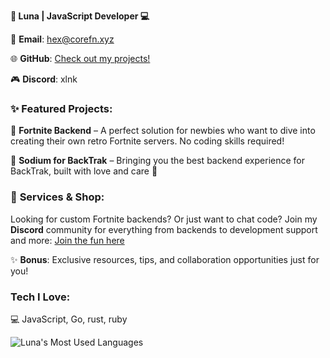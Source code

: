 **🌸 Luna | JavaScript Developer 💻**

💌 **Email**: [hex@corefn.xyz](mailto:hex@corefn.xyz)


🌐 **GitHub**: [Check out my projects!](https://github.com/hexlunapng)

🎮 **Discord**: xlnk


### ✨ **Featured Projects**:

🌟 **Fortnite Backend** – A perfect solution for newbies who want to dive into creating their own retro Fortnite servers. No coding skills required!

🌟 **Sodium for BackTrak** – Bringing you the best backend experience for BackTrak, built with love and care 💖


### 💖 **Services & Shop**:

Looking for custom Fortnite backends? Or just want to chat code?
Join my **Discord** community for everything from backends to development support and more:
[Join the fun here](https://discord.gg/Vb4mZdeGRR)

✨ **Bonus**: Exclusive resources, tips, and collaboration opportunities just for you!


###  **Tech I Love**:

💻 JavaScript, Go, rust, ruby


![Luna's Most Used Languages](https://github-readme-stats.vercel.app/api/top-langs/?username=hexlunapng\&layout=compact\&theme=highcontrast\&hide_border=true)
